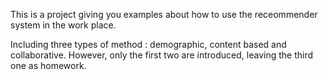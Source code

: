 
This is a project giving you examples about how to use the receommender system in the work place.

Including three types of method : demographic, content based and collaborative. However, only the first two are introduced, leaving the third one as homework.
